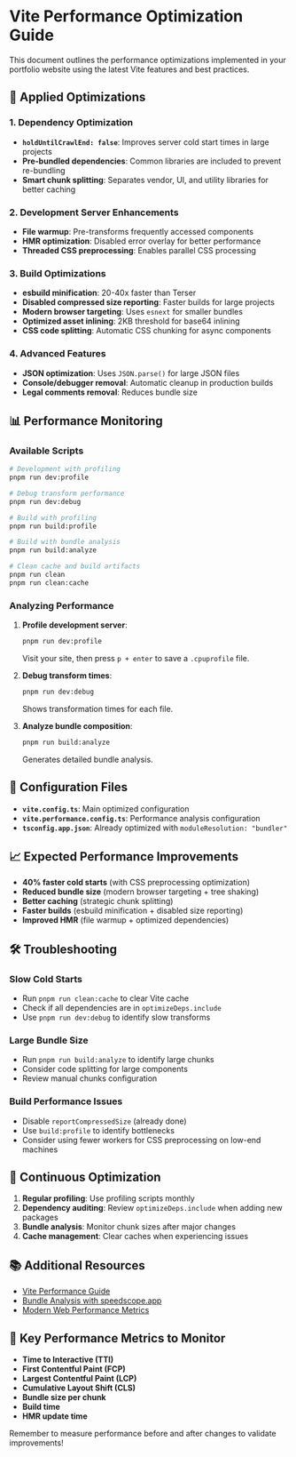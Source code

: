 # Vite Performance Optimization Guide

This document outlines the performance optimizations implemented in your portfolio website using the latest Vite features and best practices.

## 🚀 Applied Optimizations

### 1. Dependency Optimization
- **`holdUntilCrawlEnd: false`**: Improves server cold start times in large projects
- **Pre-bundled dependencies**: Common libraries are included to prevent re-bundling
- **Smart chunk splitting**: Separates vendor, UI, and utility libraries for better caching

### 2. Development Server Enhancements
- **File warmup**: Pre-transforms frequently accessed components
- **HMR optimization**: Disabled error overlay for better performance
- **Threaded CSS preprocessing**: Enables parallel CSS processing

### 3. Build Optimizations
- **esbuild minification**: 20-40x faster than Terser
- **Disabled compressed size reporting**: Faster builds for large projects
- **Modern browser targeting**: Uses `esnext` for smaller bundles
- **Optimized asset inlining**: 2KB threshold for base64 inlining
- **CSS code splitting**: Automatic CSS chunking for async components

### 4. Advanced Features
- **JSON optimization**: Uses `JSON.parse()` for large JSON files
- **Console/debugger removal**: Automatic cleanup in production builds
- **Legal comments removal**: Reduces bundle size

## 📊 Performance Monitoring

### Available Scripts

```bash
# Development with profiling
pnpm run dev:profile

# Debug transform performance
pnpm run dev:debug

# Build with profiling
pnpm run build:profile

# Build with bundle analysis
pnpm run build:analyze

# Clean cache and build artifacts
pnpm run clean
pnpm run clean:cache
```

### Analyzing Performance

1. **Profile development server**:
   ```bash
   pnpm run dev:profile
   ```
   Visit your site, then press `p + enter` to save a `.cpuprofile` file.

2. **Debug transform times**:
   ```bash
   pnpm run dev:debug
   ```
   Shows transformation times for each file.

3. **Analyze bundle composition**:
   ```bash
   pnpm run build:analyze
   ```
   Generates detailed bundle analysis.

## 🔧 Configuration Files

- **`vite.config.ts`**: Main optimized configuration
- **`vite.performance.config.ts`**: Performance analysis configuration
- **`tsconfig.app.json`**: Already optimized with `moduleResolution: "bundler"`

## 📈 Expected Performance Improvements

- **40% faster cold starts** (with CSS preprocessing optimization)
- **Reduced bundle size** (modern browser targeting + tree shaking)
- **Better caching** (strategic chunk splitting)
- **Faster builds** (esbuild minification + disabled size reporting)
- **Improved HMR** (file warmup + optimized dependencies)

## 🛠️ Troubleshooting

### Slow Cold Starts
- Run `pnpm run clean:cache` to clear Vite cache
- Check if all dependencies are in `optimizeDeps.include`
- Use `pnpm run dev:debug` to identify slow transforms

### Large Bundle Size
- Run `pnpm run build:analyze` to identify large chunks
- Consider code splitting for large components
- Review manual chunks configuration

### Build Performance Issues
- Disable `reportCompressedSize` (already done)
- Use `build:profile` to identify bottlenecks
- Consider using fewer workers for CSS preprocessing on low-end machines

## 🔄 Continuous Optimization

1. **Regular profiling**: Use profiling scripts monthly
2. **Dependency auditing**: Review `optimizeDeps.include` when adding new packages
3. **Bundle analysis**: Monitor chunk sizes after major changes
4. **Cache management**: Clear caches when experiencing issues

## 📚 Additional Resources

- [Vite Performance Guide](https://vitejs.dev/guide/performance.html)
- [Bundle Analysis with speedscope.app](https://speedscope.app)
- [Modern Web Performance Metrics](https://web.dev/vitals/)

## 🎯 Key Performance Metrics to Monitor

- **Time to Interactive (TTI)**
- **First Contentful Paint (FCP)**
- **Largest Contentful Paint (LCP)**
- **Cumulative Layout Shift (CLS)**
- **Bundle size per chunk**
- **Build time**
- **HMR update time**

Remember to measure performance before and after changes to validate improvements! 